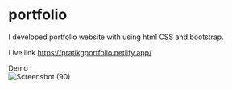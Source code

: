 # portfolio
I developed portfolio website with using html CSS  and bootstrap.

Live link https://pratikgportfolio.netlify.app/


Demo    
![Screenshot (90)](https://user-images.githubusercontent.com/128162677/228612118-160796d1-fbb7-4908-a0e7-bf78a7decb56.png)

